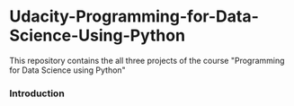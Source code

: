 # Udacity-Programming-for-Data-Science-Using-Python
This repository contains the all three projects of the course "Programming for Data Science using Python" 
### Introduction
